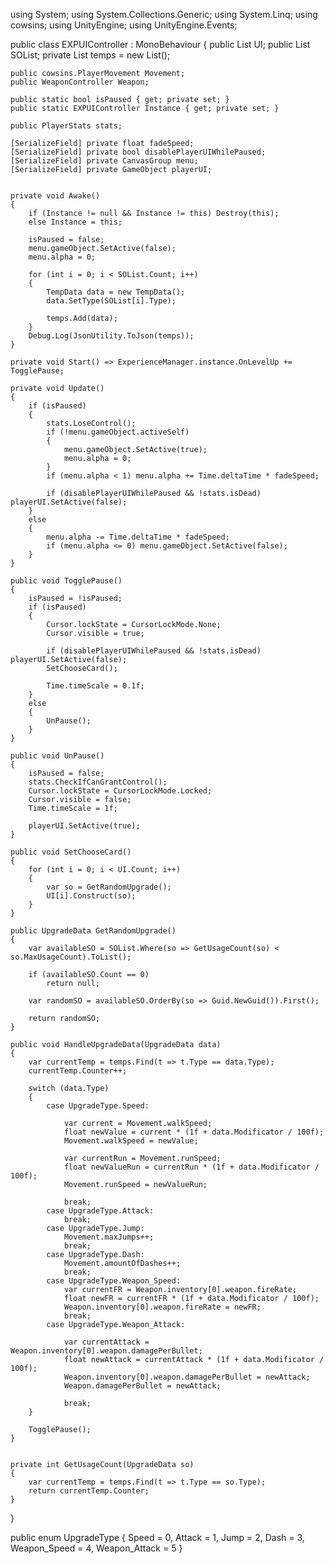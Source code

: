 using System;
using System.Collections.Generic;
using System.Linq;
using cowsins;
using UnityEngine;
using UnityEngine.Events;

public class EXPUIController : MonoBehaviour
{
    public List<ChooseUI> UI;
    public List<UpgradeData> SOList;
    private List<TempData> temps = new List<TempData>();

    public cowsins.PlayerMovement Movement;
    public WeaponController Weapon;

    public static bool isPaused { get; private set; }
    public static EXPUIController Instance { get; private set; }
    
    public PlayerStats stats;

    [SerializeField] private float fadeSpeed;
    [SerializeField] private bool disablePlayerUIWhilePaused;
    [SerializeField] private CanvasGroup menu;
    [SerializeField] private GameObject playerUI;


    private void Awake()
    {
        if (Instance != null && Instance != this) Destroy(this);
        else Instance = this;

        isPaused = false;
        menu.gameObject.SetActive(false);
        menu.alpha = 0;

        for (int i = 0; i < SOList.Count; i++)
        {
            TempData data = new TempData();
            data.SetType(SOList[i].Type);

            temps.Add(data);
        }
        Debug.Log(JsonUtility.ToJson(temps));
    }

    private void Start() => ExperienceManager.instance.OnLevelUp += TogglePause;

    private void Update()
    {
        if (isPaused)
        {
            stats.LoseControl();
            if (!menu.gameObject.activeSelf)
            {
                menu.gameObject.SetActive(true);
                menu.alpha = 0;
            }
            if (menu.alpha < 1) menu.alpha += Time.deltaTime * fadeSpeed;

            if (disablePlayerUIWhilePaused && !stats.isDead) playerUI.SetActive(false);
        }
        else
        {
            menu.alpha -= Time.deltaTime * fadeSpeed;
            if (menu.alpha <= 0) menu.gameObject.SetActive(false);
        }
    }

    public void TogglePause()
    {
        isPaused = !isPaused;
        if (isPaused)
        {
            Cursor.lockState = CursorLockMode.None;
            Cursor.visible = true;

            if (disablePlayerUIWhilePaused && !stats.isDead) playerUI.SetActive(false);
            SetChooseCard();

            Time.timeScale = 0.1f;
        }
        else
        {
            UnPause();
        }
    }

    public void UnPause()
    {
        isPaused = false;
        stats.CheckIfCanGrantControl();
        Cursor.lockState = CursorLockMode.Locked;
        Cursor.visible = false;
        Time.timeScale = 1f;

        playerUI.SetActive(true);
    }

    public void SetChooseCard() 
    {
        for (int i = 0; i < UI.Count; i++)
        {
            var so = GetRandomUpgrade();
            UI[i].Construct(so);
        }
    }

    public UpgradeData GetRandomUpgrade()
    {
        var availableSO = SOList.Where(so => GetUsageCount(so) < so.MaxUsageCount).ToList();

        if (availableSO.Count == 0)
            return null;
        
        var randomSO = availableSO.OrderBy(so => Guid.NewGuid()).First();

        return randomSO;
    }

    public void HandleUpgradeData(UpgradeData data)
    {
        var currentTemp = temps.Find(t => t.Type == data.Type);
        currentTemp.Counter++;

        switch (data.Type)
        {
            case UpgradeType.Speed:

                var current = Movement.walkSpeed;
                float newValue = current * (1f + data.Modificator / 100f);
                Movement.walkSpeed = newValue;

                var currentRun = Movement.runSpeed;
                float newValueRun = currentRun * (1f + data.Modificator / 100f);
                Movement.runSpeed = newValueRun;

                break;
            case UpgradeType.Attack:
                break;
            case UpgradeType.Jump:
                Movement.maxJumps++;
                break;
            case UpgradeType.Dash:
                Movement.amountOfDashes++;
                break;
            case UpgradeType.Weapon_Speed:
                var currentFR = Weapon.inventory[0].weapon.fireRate;
                float newFR = currentFR * (1f + data.Modificator / 100f);
                Weapon.inventory[0].weapon.fireRate = newFR;
                break;
            case UpgradeType.Weapon_Attack:

                var currentAttack = Weapon.inventory[0].weapon.damagePerBullet;
                float newAttack = currentAttack * (1f + data.Modificator / 100f);
                Weapon.inventory[0].weapon.damagePerBullet = newAttack;
                Weapon.damagePerBullet = newAttack;

                break;
        }

        TogglePause();
    }


    private int GetUsageCount(UpgradeData so)
    {
        var currentTemp = temps.Find(t => t.Type == so.Type);
        return currentTemp.Counter;
    }
}

public enum UpgradeType 
{
    Speed = 0,
    Attack = 1,
    Jump = 2,
    Dash = 3,
    Weapon_Speed = 4,
    Weapon_Attack = 5
}
